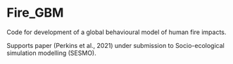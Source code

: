 # Fire_GBM
Code for development of a global behavioural model of human fire impacts. 

Supports paper (Perkins et al., 2021) under submission to Socio-ecological simulation modelling (SESMO).

